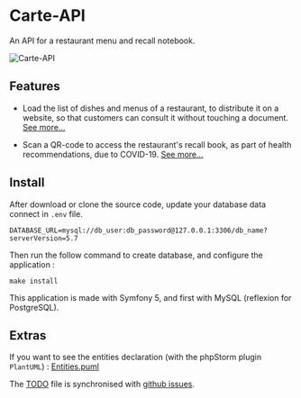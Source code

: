 # Carte-API
An API for a restaurant menu and recall notebook.

![Carte-API](https://github.com/Dev-Int/carte-api/workflows/Carte-API/badge.svg)

## Features

- Load the list of dishes and menus of a restaurant, to distribute it on a website, 
so that customers can consult it without touching a document. [See more...](./doc/carte.md)

- Scan a QR-code to access the restaurant's recall book, as part of health recommendations, due to COVID-19. [See more...](./doc/recall-book.md)
 
## Install

After download or clone the source code, update your database data connect in `.env` file.
```
DATABASE_URL=mysql://db_user:db_password@127.0.0.1:3306/db_name?serverVersion=5.7
```

Then run the follow command to create database, and configure the application : 

```
make install
```

This application is made with Symfony 5, and first with MySQL (reflexion for PostgreSQL).

## Extras

If you want to see the entities declaration (with the phpStorm plugin `PlantUML`) : [Entities.puml](doc/data/Entities.puml)

The [TODO](./doc/todo.md) file is synchronised with [github issues](https://github.com/Dev-Int/carte-api/issues).
